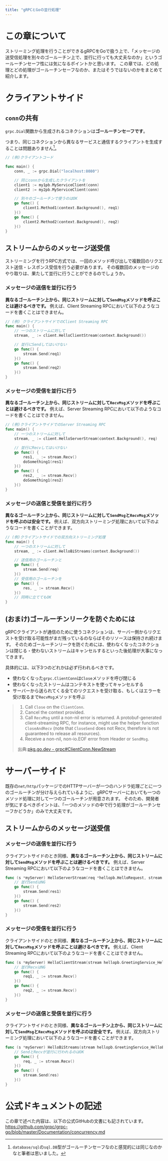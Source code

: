 ```yaml
---
title: "gRPCとGoの並行処理"
---
```

# この章について
ストリーミング処理を行うことができるgRPCをGoで扱う上で、「メッセージの送受信処理を別々のゴールーチン上で、並行に行っても大丈夫なのか」というゴールーチンセーフ性には気になるポイントかと思います。
この章では、どの処理とどの処理がゴールーチンセーフなのか、またはそうではないのかをまとめて紹介します。

# クライアントサイド
## `conn`の共有
`grpc.Dial`関数から生成されるコネクションは**ゴールーチンセーフです**。

つまり、同じコネクションから異なるサービスと通信するクライアントを生成することは問題ありません[^1]。
[^1]:`database/sql`の`sql.DB`型がゴールーチンセーフなのと感覚的には同じなのかなと筆者は思いました。

```go
// (例)クライアントコード

func main() {
	conn, _ := grpc.Dial("localhost:8080")

	// 同じconnから生成したクライアントを
	client1 := my1pb.MyServiceClient(conn)
	client2 := my2pb.MyServiceClient(conn)

	// 別々のゴールーチンで使うのはOK
	go func() {
		client1.Method1(context.Background(), req1)
	}()
	go func() {
		client2.Method2(context.Background(), req2)
	}()
}
```

## ストリームからのメッセージ送受信
ストリーミングを行うRPC方式では、一回のメソッド呼び出しで複数回のリクエスト送信・レスポンス受信を行う必要があります。
その複数回のメッセージのやり取りは、果たして並行に行うことができるのでしょうか。

### メッセージの送信を並行に行う
**異なるゴールーチン上から、同じストリームに対して`SendMsg`メソッドを呼ぶことは避けるべきです。**
例えば、Client Streaming RPCにおいて以下のようなコードを書くことはできません。
```go
// (例) クライアントサイドでのClient Streaming RPC
func main() {
	// 一つのストリームに対して
	stream, _ := client.HelloClientStream(context.Background())

	// 並行にSendしてはいけない
	go func() {
		stream.Send(req1)
	}()
	go func() {
		stream.Send(req2)
	}()
}
```

### メッセージの受信を並行に行う
**異なるゴールーチン上から、同じストリームに対して`RecvMsg`メソッドを呼ぶことは避けるべきです。**
例えば、Server Streaming RPCにおいて以下のようなコードを書くことはできません。
```go
// (例)クライアントサイドでのServer Streaming RPC
func main() {
	// 一つのストリームに対して
	stream, _ := client.HelloServerStream(context.Background(), req)

	// 並行にRecvしてはいけない
	go func() {
		res1, _ := stream.Recv()
		doSomething1(res1)
	}()
	go func() {
		res2, _ := stream.Recv()
		doSomething1(res2)
	}()
}
```

### メッセージの送信と受信を並行に行う
**異なるゴールーチン上から、同じストリームに対して`SendMsg`と`RecvMsg`メソッドを呼ぶのは安全です。**
例えば、双方向ストリーミング処理において以下のようなコードを書くことができます。
```go
// (例)クライアントサイドでの双方向ストリーミング処理
func main() {
	// 一つのストリームに対して
	stream, _ := client.HelloBiStreams(context.Background())

	// 送信用のゴールーチンと
	go func() {
		stream.Send(req)
	}()
	// 受信用のゴールーチンを
	go func() {
		res, _ := stream.Recv()
	}()
	// 同時に立ててもOK
}
```

## (おまけ)ゴールーチンリークを防ぐためには
gRPCクライアントが通信のために使うコネクションは、サーバー側からリクエストを受け取る可能性がまだ残っているのならばそのリソースは保持され続けます。
そのためゴールーチンリークを防ぐためには、使わなくなったコネクションは閉じる・使わないストリームはキャンセルするといった後処理が大事になってきます。

具体的には、以下3つのどれかは必ず行われるべきです。
- 使わなくなった`grpc.ClientConn`は`Close`メソッドを呼び閉じる
- 使わなくなったストリームはコンテキストを使ってキャンセルする
- サーバーから送られてくる全てのリクエストを受け取る、もしくはエラーを受け取るまで`RecvMsg`メソッドを呼ぶ

> 1. Call `Close` on the `ClientConn`.
> 2. Cancel the context provided.
>3. Call `RecvMsg` until a non-nil error is returned. A protobuf-generated client-streaming RPC, for instance, might use the helper function `CloseAndRecv` (note that `CloseSend` does not Recv, therefore is not guaranteed to release all resources).
> 4. Receive a non-nil, non-io.EOF error from Header or `SendMsg`.
> 
> 出典:[pkg.go.dev - grpc#ClientConn.NewStream](https://pkg.go.dev/google.golang.org/grpc#ClientConn.NewStream)









# サーバーサイド
既存の`net/http`パッケージでのHTTPサーバーが一つのハンドラ処理ごとに一つのゴールーチンが分け与えられているように、gRPCサーバーにおいても一つのメソッド処理に対して一つのゴールーチンが用意されます。
そのため、開発者が気にするべきポイントは、「一つのメソッドの中で行う処理がゴールーチンセーフかどうか」のみで大丈夫です。

## ストリームからのメッセージ送受信
### メッセージの送信を並行に行う
クライアントサイドのとき同様、**異なるゴールーチン上から、同じストリームに対して`SendMsg`メソッドを呼ぶことは避けるべきです。**
例えば、Server Streaming RPCにおいて以下のようなコードを書くことはできません。
```go
func (s *myServer) HelloServerStream(req *hellopb.HelloRequest, stream hellopb.GreetingService_HelloServerStreamServer) error {
	// 並行SendはNG
	go func() {
		stream.Send(res1)
	}()
	go func() {
		stream.Send(res2)
	}()
}
```

### メッセージの受信を並行に行う
クライアントサイドのとき同様、**異なるゴールーチン上から、同じストリームに対して`RecvMsg`メソッドを呼ぶことは避けるべきです。**
例えば、Client Streaming RPCにおいて以下のようなコードを書くことはできません。
```go
func (s *myServer) HelloClientStream(stream hellopb.GreetingService_HelloClientStreamServer) error {
	// 並行RecvはNG
	go func() {
		req1, _ := stream.Recv()
	}()
	go func() {
		req2, _ := stream.Recv()
	}()
}
```

### メッセージの送信と受信を並行に行う
クライアントサイドのとき同様、**異なるゴールーチン上から、同じストリームに対して`SendMsg`と`RecvMsg`メソッドを呼ぶのは安全です。**
例えば、双方向ストリーミング処理において以下のようなコードを書くことができます。
```go
func (s *myServer) HelloBiStreams(stream hellopb.GreetingService_HelloBiStreamsServer) error {
	// SendとRecvが並行に行われるのはOK
	go func() {
		req, _ := stream.Recv()
	}()
	go func() {
		stream.Send(res)
	}()
}
```










# 公式ドキュメントの記述
この章で述べた内容は、以下の公式GitHubの文書にも記されています。
https://github.com/grpc/grpc-go/blob/master/Documentation/concurrency.md
